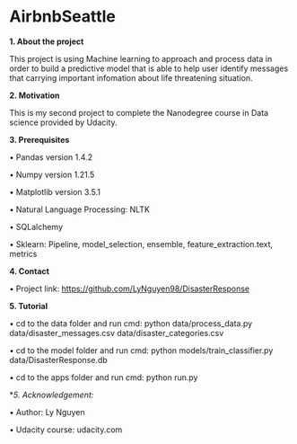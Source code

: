 # AirbnbSeattle

**1. About the project**

This project is using Machine learning to approach and process data in order to build a predictive model that is able to help user identify messages that carrying important infomation about life threatening situation.

**2.	Motivation**

This is my second project to complete the Nanodegree course in Data science provided by Udacity.

**3.	Prerequisites**

  •	Pandas version 1.4.2

  •	Numpy version 1.21.5

  •	Matplotlib version 3.5.1
  
  •	Natural Language Processing: NLTK
  
  •	SQLalchemy
  
  •	Sklearn: Pipeline, model_selection, ensemble, feature_extraction.text, metrics
  

**4.	Contact**

  •	Project link: https://github.com/LyNguyen98/DisasterResponse
  
**5.	Tutorial**

  •	cd to the data folder and run cmd: python data/process_data.py data/disaster_messages.csv data/disaster_categories.csv
  
  •	cd to the model folder and run cmd: python models/train_classifier.py data/DisasterResponse.db
  
  •	cd to the apps folder and run cmd: python run.py
  

**5.	Acknowledgement:*

  •	Author: Ly Nguyen
  
  •	Udacity course: udacity.com

